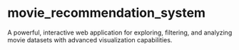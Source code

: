 # movie_recommendation_system
A powerful, interactive web application for exploring, filtering, and analyzing movie datasets with advanced visualization capabilities.
